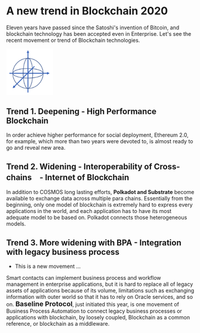 # A new trend in Blockchain 2020

Eleven years have passed since the Satoshi's invention of Bitcoin, and blockchain technology has been accepted even in Enterprise. Let's see the recent movement or trend of Blockchain technologies.

<img src="./logo.png" width=25%>


## Trend 1. Deepening - High Performance Blockchain
In order achieve higher performance for social deployment, Ethereum 2.0, for example, which more than two years were devoted to, is almost ready to go and reveal new area.

## Trend 2. Widening - Interoperability of Cross-chains　- Internet of Blockchain 
In addition to COSMOS long lasting efforts, <b>Polkadot and Substrate</b> become available to exchange data across multiple para chains. 
Essentially from the beginning, only one model of blockchain is extremely hard to express every applications in the world, and each application has to have its most adequate model to be based on. Polkadot connects those heterogeneous models.


## Trend 3.  More widening with BPA - Integration with legacy business process
- This is a new movement ...
  
Smart contacts can implement business process and workflow management in enterprise applications, but it is hard to replace all of legacy assets of applications because of its volume, limitations such as exchanging information with outer world so that it has to rely on Oracle services, and so on.
<b><font size="+1">Baseline Protocol</font></b>, just initiated this year, is one movement of Business Process Automation to connect legacy business processes or applications with blockchain, by loosely coupled, Blockchain as a common reference, or blockchain as a middleware.

